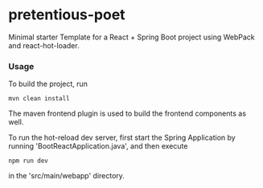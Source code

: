 # pretentious-poet

Minimal starter Template for a React + Spring Boot project using WebPack and react-hot-loader.

### Usage
To build the project, run
```
mvn clean install
```
The maven frontend plugin is used to build the frontend components as well.

To run the hot-reload dev server, first start the Spring Application by running 'BootReactApplication.java', and then execute
```
npm run dev
```
in the 'src/main/webapp' directory.

